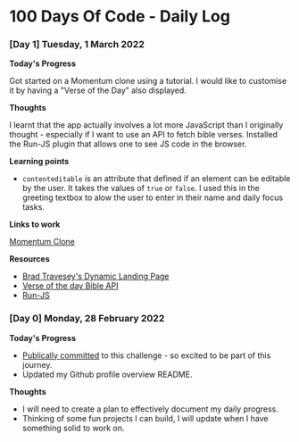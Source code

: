 # 100 Days Of Code - Daily Log

### [Day 1] Tuesday, 1 March 2022

**Today's Progress**

Got started on a Momentum clone using a tutorial. I would like to customise it by having a "Verse of the Day" also displayed.

**Thoughts**

I learnt that the app actually involves a lot more JavaScript than I originally thought - especially if I want to use an API to fetch bible verses.
Installed the Run-JS plugin that allows one to see JS code in the browser.

**Learning points**

- `contenteditable` is an attribute that defined if an element can be editable by the user. It takes the values of `true` or `false`. I used this in the greeting textbox to alow the user to enter in their name and daily focus tasks.

**Links to work**

[Momentum Clone](https://github.com/sandraise/100-Days-of-Code/tree/main/Dynamic%20Landing%20Page)

**Resources**

- [Brad Travesey's Dynamic Landing Page](https://www.youtube.com/watch?v=fSTQzlprGLI&ab_channel=TraversyMedia)
- [Verse of the day Bible API](https://docs.api.bible/tutorials/verse-of-the-day/)
- [Run-JS](https://www.npmjs.com/package/run-js)

### [Day 0] Monday, 28 February 2022

**Today's Progress**

- [Publically committed](https://twitter.com/codewithsandra/status/1498411258038697992?s=20&t=YlzHiWTQ_50xu6izXA5_kw) to this challenge - so excited to be part of this journey.
- Updated my Github profile overview README.

**Thoughts**

- I will need to create a plan to effectively document my daily progress.
- Thinking of some fun projects I can build, I will update when I have something solid to work on.
